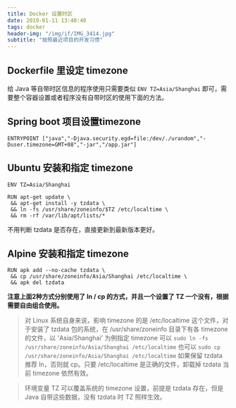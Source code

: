 ```yaml
---
title: Docker 设置时区
date: 2019-01-11 13:40:40
tags: docker
header-img: "/img/if/IMG_3414.jpg"
subtitle: "按照最近项目的开发习惯"
---
```


## Dockerfile 里设定 timezone

给 Java 等自带时区信息的程序使用只需要类似 `ENV TZ=Asia/Shanghai` 即可，需要整个容器设置或者程序没有自带时区的使用下面的方法。


## Spring boot 项目设置timezone

```shell
ENTRYPOINT ["java","-Djava.security.egd=file:/dev/./urandom","-Duser.timezone=GMT+08","-jar","/app.jar"]
```

## Ubuntu 安装和指定 timezone

```
ENV TZ=Asia/Shanghai

RUN apt-get update \
 && apt-get install -y tzdata \
 && ln -fs /usr/share/zoneinfo/$TZ /etc/localtime \
 && rm -rf /var/lib/apt/lists/*
```

不用判断 tzdata 是否存在，直接更新到最新版本更好。

## Alpine 安装和指定 timezone

```
RUN apk add --no-cache tzdata \
 && cp /usr/share/zoneinfo/Asia/Shanghai /etc/localtime \
 && apk del tzdata
```

**注意上面2种方式分别使用了 ln / cp 的方式，并且一个设置了 TZ 一个没有，根据需要自由组合使用。**


> 对 Linux 系统自身来说，影响 timezone 的是 /etc/localtime 这个文件，对于安装了 tzdata 包的系统，在 /usr/share/zoneinfo 目录下有各 timezone 的文件，以 'Asia/Shanghai' 为例指定 timezone 可以
`sudo ln -fs /usr/share/zoneinfo/Asia/Shanghai /etc/localtime`
也可以
`sudo cp /usr/share/zoneinfo/Asia/Shanghai /etc/localtime`
如果保留 tzdata 推荐 ln，否则就 cp。只要 /etc/localtime 是正确的文件，卸载掉 tzdata 当前 timezone 依然有效。

> 环境变量 TZ 可以覆盖系统的 timezone 设置，前提是 tzdata 存在，但是 Java 自带这些数据，没有 tzdata 时 TZ 照样生效。
